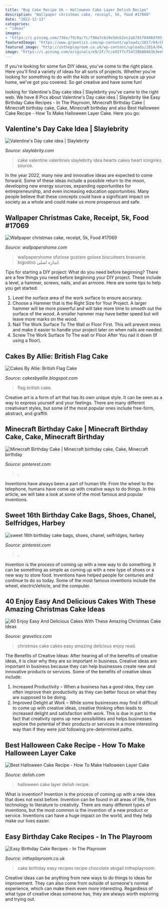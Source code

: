 ```yaml
---
title: "Bug Cake Recipe Uk ~ Halloween Cake Layer Delish Recipe"
description: "Wallpaper christmas cake, receipt, 5k, food #17069"
date: "2022-12-13"
categories:
- "ideas"
images:
- "https://i.pinimg.com/736x/f9/0a/7c/f90a7cb19e5dc62ec2ab791f0498d703--event-planners-th-birthday-cakes.jpg"
featuredImage: "https://www.gravetics.com/wp-content/uploads/2017/04/Chesterfieldcakes-celebration-christmascakes-Christmas.jpg"
featured_image: "http://intheplayroom.co.uk/wp-content/uploads/2014/04/cakeabigailandthefuture-1024x682.jpg"
image: "https://i.pinimg.com/originals/e9/2f/7c/e92f7cf54720b004b3b3ee52bc02f1e9.jpg"
---
```



If you're looking for some fun DIY ideas, you've come to the right place. Here you'll find a variety of ideas for all sorts of projects. Whether you're looking for something to do with the kids or something to spruce up your home, we've got you covered. So get creative and have some fun!

	

		
looking for Valentine&#039;s Day cake idea | Slaylebrity you've came to the right web. We have 8 Pics about Valentine&#039;s Day cake idea | Slaylebrity like Easy Birthday Cake Recipes - In The Playroom, Minecraft Birthday Cake | Minecraft birthday cake, Cake, Minecraft birthday and also Best Halloween Cake Recipe - How To Make Halloween Layer Cake. Here you go:
		
    
## Valentine&#039;s Day Cake Idea | Slaylebrity

<img loading=lazy src="https://slaylebrity.com/wp-content/uploads/2019/01/IMG_6536.jpg" onerror="this.onerror=null;this.src='https://tse1.mm.bing.net/th?id=OIP.if7wmekRoohKoZ_7sw4lNAHaE6&amp;pid=15.1';" alt="Valentine&#039;s Day cake idea | Slaylebrity">

_Source: slaylebrity.com_

>cake valentine valentines slaylebrity idea hearts cakes heart icinginks source. 

	

In the year 2022, many new and innovative ideas are expected to come forward. Some of these ideas include a possible return to the moon, developing new energy sources, expanding opportunities for entrepreneurship, and even increasing education opportunities. Many people believe that these concepts could have a significant impact on society as a whole and could make us more prosperous and safe.

    
## Wallpaper Christmas Cake, Receipt, 5k, Food #17069

<img loading=lazy src="https://wallpapershome.com/images/wallpapers/christmas-cake-3840x2160-receipt-5k-17069.jpg" onerror="this.onerror=null;this.src='https://tse2.mm.bing.net/th?id=OIP.CfmCyXwSpneikTEGt_fvyAHaEK&amp;pid=15.1';" alt="Wallpaper christmas cake, receipt, 5k, Food #17069">

_Source: wallpapershome.com_

>wallpapershome sfiziose gustare golose biscuiteers brasserie bigodino اندازه اصلی. 

	

Tips for starting a DIY project: What do you need before beginning?
There are a few things you need before beginning your DIY project. These include a level, a hammer, screws, nails, and an armoire. Here are some tips to help you get started:
1. Level the surface area of the work surface to ensure accuracy.
2. Choose a Hammer that is the Right Size for Your Project. A larger hammer will be more powerful and will take more time to smooth out the surface of the wood. A smaller hammer may have better speed but will leave more marks on the wood.
3. Nail The Work Surface To The Wall or Floor First. This will prevent mess and make it easier to handle your project later on when nails are needed.
4. Screw The Work Surface To The wall or Floor After You nail it down (If using a floor).

    
## Cakes By Allie: British Flag Cake

<img loading=lazy src="http://2.bp.blogspot.com/-hiNq2WX-k90/T7VJaDFHprI/AAAAAAAABAE/BjA7hk8Hx98/s1600/IMG-20120510-01184.jpg" onerror="this.onerror=null;this.src='https://tse3.mm.bing.net/th?id=OIP.aKP64GnsTCe4kmovGUmXMgHaJ4&amp;pid=15.1';" alt="Cakes By Allie: British Flag Cake">

_Source: cakesbyallie.blogspot.com_

>flag british cake. 

	

Creative art is a form of art that has its own unique style. It can be seen as a way to express yourself and your feelings. There are many different creativeart styles, but some of the most popular ones include free-form, abstract, and graffiti.

    
## Minecraft Birthday Cake | Minecraft Birthday Cake, Cake, Minecraft Birthday

<img loading=lazy src="https://i.pinimg.com/originals/e9/2f/7c/e92f7cf54720b004b3b3ee52bc02f1e9.jpg" onerror="this.onerror=null;this.src='https://tse1.mm.bing.net/th?id=OIP.Hn8gsVQxhlc31Fu3m-FpIwHaK2&amp;pid=15.1';" alt="Minecraft Birthday Cake | Minecraft birthday cake, Cake, Minecraft birthday">

_Source: pinterest.com_

>. 

	

Inventions have always been a part of human life. From the wheel to the telephone, humans have come up with creative ways to do things. In this article, we will take a look at some of the most famous and popular inventions.

    
## Sweet 16th Birthday Cake Bags, Shoes, Chanel, Selfridges, Harbey

<img loading=lazy src="https://i.pinimg.com/736x/f9/0a/7c/f90a7cb19e5dc62ec2ab791f0498d703--event-planners-th-birthday-cakes.jpg" onerror="this.onerror=null;this.src='https://tse2.mm.bing.net/th?id=OIP.X7Pu59h12jnejlC8mUhwagHaLH&amp;pid=15.1';" alt="sweet 16th birthday cake bags, shoes, chanel, selfridges, harbey">

_Source: pinterest.com_

>. 

	

Invention is the process of coming up with a new way to do something. It can be something as simple as coming up with a new type of shoes or a new way to store food. Inventions have helped people for centuries and continue to do so today. Some of the most famous inventions include the wheel, electricVehicle, and the computer.

    
## 40 Enjoy Easy And Delicious Cakes With These Amazing Christmas Cake Ideas

<img loading=lazy src="https://www.gravetics.com/wp-content/uploads/2017/04/Chesterfieldcakes-celebration-christmascakes-Christmas.jpg" onerror="this.onerror=null;this.src='https://tse2.mm.bing.net/th?id=OIP.pqu63QprEQjljw_xh_unIAHaHa&amp;pid=15.1';" alt="40 Enjoy Easy And Delicious Cakes With These Amazing Christmas Cake Ideas">

_Source: gravetics.com_

>christmas cake cakes easy amazing delicious enjoy read. 

	

The Benefits of Creative Ideas: After hearing all of the benefits of creative ideas, it is clear why they are so important in business.
Creative ideas are important in business because they can help businesses create new and innovative products or services. Some of the benefits of creative ideas include: 
1. Increased Productivity – When a business has a good idea, they can often improve their productivity as they can better focus on what they are supposed to be doing. 
2. Improved Delight at Work – While some businesses may find it difficult to come up with creative ideas, creative thinking often leads to increased delight and satisfaction with work. This is due in part to the fact that creativity opens up new possibilities and helps businesses explore the potential of their products or services in a more interesting way than if they were just following pre-determined paths. 

    
## Best Halloween Cake Recipe - How To Make Halloween Layer Cake

<img loading=lazy src="https://hips.hearstapps.com/hmg-prod.s3.amazonaws.com/images/delish-halloween-cake-horizontal-1539895591.jpg?crop=1.00xw:0.754xh;0,0.0829xh&amp;resize=1200:*" onerror="this.onerror=null;this.src='https://tse1.mm.bing.net/th?id=OIP.u-fEZLvZ3Wbk1kffBZL-MAHaDu&amp;pid=15.1';" alt="Best Halloween Cake Recipe - How To Make Halloween Layer Cake">

_Source: delish.com_

>halloween cake layer delish recipe. 

	

What is invention?
Invention is the process of coming up with a new idea that does not exist before. Invention can be found in all areas of life, from technology to literature to creativity. There are many different types of inventions, but the most common is the invention of a new product or service. Inventions can have a huge impact on the world, and they help make our lives easier.

    
## Easy Birthday Cake Recipes - In The Playroom

<img loading=lazy src="http://intheplayroom.co.uk/wp-content/uploads/2014/04/cakeabigailandthefuture-1024x682.jpg" onerror="this.onerror=null;this.src='https://tse1.mm.bing.net/th?id=OIP.Qm6mNT5d0hV-z6ENgEYIOgHaE7&amp;pid=15.1';" alt="Easy Birthday Cake Recipes - In The Playroom">

_Source: intheplayroom.co.uk_

>cake birthday easy recipes recipe chocolate abigail intheplayroom. 

	

Creative ideas can be anything from new ways to do things to ideas for improvement. They can also come from outside of someone's normal experience, which can make them even more interesting. Regardless of what type of creative ideas someone has, they are always worth exploring and trying out.

